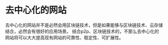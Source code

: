去中心化的网站
===
去中心化的网站并不是必然会用区块链技术，但是如果能够与区块链技术、云存储结合，必然会有很好的应用场景。
结合p2p、区块链技术的，不那么去中心化的网站将可以大大提高现有网站的可靠性、稳定性、可扩展性。
